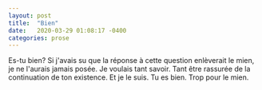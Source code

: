 ```yaml
---
layout: post
title:  "Bien"
date:   2020-03-29 01:08:17 -0400
categories: prose
---
```


Es-tu bien? Si j'avais su que la réponse à cette question enlèverait le mien, je
ne l'aurais jamais posée. Je voulais tant savoir. Tant être rassurée de la
continuation de ton existence. Et je le suis. Tu es bien. Trop pour le mien.
